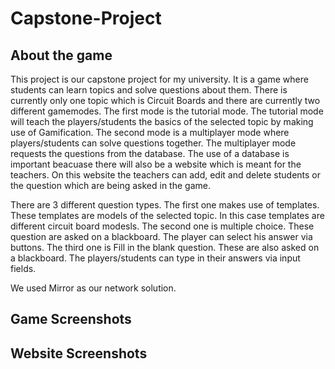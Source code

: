 # Capstone-Project

## About the game
This project is our capstone project for my university. It is a game where students can learn topics and solve questions about them. There is currently only one topic which is Circuit Boards and there are currently two different gamemodes. The first mode is the tutorial mode. The tutorial mode will teach the players/students the basics of the selected topic by making use of Gamification. The second mode is a multiplayer mode where players/students can solve questions together. The multiplayer mode requests the questions from the database. The use of a database is important beacuase there will also be a website which is meant for the teachers. On this website the teachers can add, edit and delete students or the question which are being asked in the game.

There are 3 different question types. The first one makes use of templates. These templates are models of the selected topic. In this case templates are different circuit board modesls. The second one is multiple choice. These question are asked on a blackboard. The player can select his answer via buttons. The third one is Fill in the blank question. These are also asked on a blackboard. The players/students can type in their answers via input fields.

We used Mirror as our network solution. 


## Game Screenshots

## Website Screenshots
